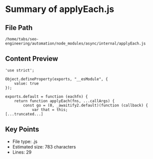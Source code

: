 # Summary of applyEach.js
  
## File Path
`/home/tabs/seo-engineering/automation/node_modules/async/internal/applyEach.js`

## Content Preview
```
'use strict';

Object.defineProperty(exports, "__esModule", {
    value: true
});

exports.default = function (eachfn) {
    return function applyEach(fns, ...callArgs) {
        const go = (0, _awaitify2.default)(function (callback) {
            var that = this;
[...truncated...]
```

## Key Points
- File type: .js
- Estimated size: 783 characters
- Lines: 29
